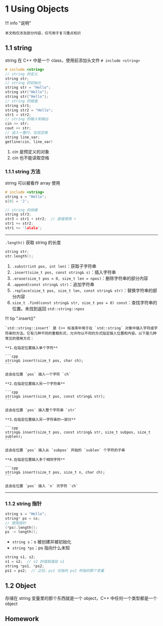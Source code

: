 # 1 Using Objects

<!-- !!! tip "说明"

    此文档正在更新中…… -->

!!! info "说明"

    本文档仅涉及部分内容，仅可用于复习重点知识

## 1.1 string

string 在 C++ 中是一个 class，使用前添加头文件 `# include <string>`

```cpp linenums="1"
# include <string>
// string 的定义
string str;
// string 的初始化
string str = "Hello";
string str("Hello");
string str{"Hello"};
// string 的赋值
string str1;
string str2 = "Hello";
str1 = str2;
// string 的输入和输出
cin >> str;
cout << str;
// 读入一整行，包括空格
string line_var;
getline(cin, line_var)
```

1. cin 是预定义的对象
2. cin 也不能读取空格

### 1.1.1 string 方法

string 可以被看作 array 使用

```cpp linenums="1"
# include <string>
string s = "Hello";
s[0] = 'J';

// string 的拼接
string str3;
str3 = str1 + str2;  // 直接使用 +
str1 += str2;
str1 += 'lalala';
```

---

`.length()` 获取 string 的长度

```cpp linenums="1"
string str;
str.length();
```

1. `.substr(int pos, int len)`：获取子字符串
2. `.insert(size_t pos, const string& s)`：插入字符串
3. `.erase(size_t pos = 0, size_t len = npos)`：删除字符串的部分内容
4. `.append(const string& str)`：追加字符串
5. `.replace(size_t pos, size_t len, const string& str)`：替换字符串的部分内容
6. `size_t .find(const string& str, size_t pos = 0) const`：查找字符串的位置。未找到返回 `std::string::npos`

!!! tip ".insert()"

    `std::string::insert` 是 C++ 标准库中用于在 `std::string` 对象中插入字符或字符串的方法。它有几种不同的重载形式，允许你以不同的方式指定插入位置和内容。以下是几种常见的使用方式：
    
    **1.在指定位置插入单个字符**
    
    ```cpp
    string& insert(size_t pos, char ch);
    ```

    这会在位置 `pos` 插入一个字符 `ch`
    
    **2.在指定位置插入另一个字符串**
    
    ```cpp
    string& insert(size_t pos, const string& str);
    ```

    这会在位置 `pos` 插入整个字符串 `str`
    
    **3.在指定位置插入另一字符串的一部分**
    
    ```cpp
    string& insert(size_t pos, const string& str, size_t subpos, size_t sublen);
    ```

    这会在位置 `pos` 插入从 `subpos` 开始的 `sublen` 个字符的子串
    
    **4.在指定位置插入多个相同字符**
    
    ```cpp
    string& insert(size_t pos, size_t n, char ch);
    ```

    这会在位置 `pos` 插入 `n` 次字符 `ch`

---

### 1.1.2 string 指针

```cpp linenums="1"
string s = "Hello";
string* ps = &s;
// 使用指针
(*ps).length();
ps -> length();
```

- `string s`：s 被创建并被初始化
- `string *ps`：ps 指向什么未知

```cpp linenums="1"
string s1, s2;
s1 = s2;  // s2 的值赋值给 s1
string *ps1, *ps2;
ps1 = ps2;  // 之后，ps1 也指向 ps2 所指的那个变量
```

## 1.2 Object

存储在 string 变量里的那个东西就是一个 object，C++ 中任何一个类型都是一个 object

## Homework

<!-- 此节内容在 2025/3/11 后上传至 Github -->

<!-- ???+ question "PTA 1.4"

    下列语句中，不能连续输出3个值的是：

    A. `cout<<x<<y<<z;`<br/>
    B. `cout<<x,y,z;`<br/>
    C. `cout<<x; cout<<y; cout<<z;`<br/>
    D. `cout<<(x,y,z)<<(x,y,z)<<(x,y,z);`<br/>

    ??? success "答案"

        B
        
        ---

        **B 选项：**

        `,` 运算符，从左往右计算表达式，并返回最后一个数据的值。但 B 选项的运算顺序是：`(cout << x), y, z`。先输出 x 的值，再计算 y 和 z，但不输出 y 和 z

        ```cpp linenums="1"
        # include <iostream>
        using namespace std;
        
        int main()
        {
            int x = 1;
            int y = 2;
            int z = 3;
            cout << x, y, z;
            return 0;
        }
        /*
        输出：
        1
        */
        ```

        **D 选项：**

        输出结果就是 3 个 z 的值

        ```cpp linenums="1"
        # include <iostream>
        using namespace std;
        
        int main()
        {
            int x = 1;
            int y = 2;
            int z = 3;
            cout << (x, y, z) << (x, y, z) << (x, y, z);
            return 0;
        }
        /*
        输出：
        333
        */
        ```

???+ question "PTA 1.6"

    使用操作符 setw 对数据进行格式输出时，需要包含（）文件

    A. iostream.h<br/>
    B. fstream.h<br/>
    C. iomanip.h<br/>
    D. stdlib.h<br/>

    ??? success "答案"

        C

        ---

        **AI 解释：**

        `setw` 是 C++ 标准库中的一个操纵器（manipulator），用于设置输出字段的宽度。它定义在 `<iomanip>` 头文件中，因此在使用 `setw` 之前需要包含这个头文件。`setw` 可以控制输出数据占用的字符宽度，对于格式化输出非常有用

        当你使用 `setw` 设置了一个特定的宽度值时，后续的输出操作将会按照设定的宽度来显示内容。如果输出的内容长度小于设定的宽度，则默认情况下会在左侧填充空格（右对齐）。若要改变对齐方式或填充字符，可以结合使用其他操纵器如 `left`、`right` 或 `setfill`
        
        下面是一个简单的例子，演示了如何使用 `setw`：
        
        ```cpp linenums="1"
        #include <iostream>
        #include <iomanip> // 需要包含此头文件才能使用 setw
        
        int main() {
            std::cout << std::setw(10) << "Hello" << std::endl; // 输出右对齐，宽度为10
            std::cout << std::left << std::setw(10) << "World" << std::endl; // 左对齐，宽度为10
            std::cout << std::right << std::setw(10) << "C++" << std::endl; // 右对齐，宽度为10
            std::cout << std::setfill('*') << std::setw(10) << "Test"; // 使用'*'填充，宽度为10
        
            return 0;
        }
        /*
        输出：
             Hello
        World     
               C++
        ******Test
        */
        ```
        
        在这个例子中，`std::setw(10)` 设置了输出字段的宽度为10个字符。第一行输出是默认的右对齐方式，第二行通过 `std::left` 改变了对齐方式为左对齐，第三行再次设置为右对齐，最后一行不仅设置了宽度还通过 `std::setfill('*')` 更改了填充字符为星号(*)。
        
        需要注意的是，`setw` 对每个单独的输出操作只生效一次，这意味着如果你想要对多个输出应用相同的宽度设置，你需要在每次输出时都指定 `setw`。

???+ question "PTA 1.7"

    有代码如下：

    ```cpp linenums="1"
    int n;
    string s;
    cin>>n;
    getline(cin, s);
    cout<<s.size()<<endl;
    ```

    则在输入以下数据后得到结果是（     ）

    ```cpp linenums="1"
    1
    Hello World
    ```

    A. 11<br/>
    B. 0<br/>
    C. 5<br/>
    D. 12<br/>

    ??? success "答案"

        B

        ---

        `cin >> n` 会读取数字 `1`，但不会读取之后的换行符，因此之后的 `getline` 语句会读取到一个空行

        可以在两个语句之间添加一个 `getchar()` 来消除换行符

        ```cpp linenums="1"
        int n;
        string s;
        cin >> n;
        getchar();
        getline(cin, s);
        cout << s.size() << endl;
        ```

???+ question "PTA 1.9"

    关于面向对象程序设计，面向对象程序设计主要考虑的是提高软件的 ___

    A. 可靠性<br/>
    B. 可移植性<br/>
    C. 可修改性<br/>
    D. 可重用性<br/>

    ??? success "答案"

        D

        ---

        **AI 解释：**

        面向对象程序设计（Object-Oriented Programming, OOP）主要考虑的是提高软件的 **可修改性** 和 **可重用性**。但是，如果必须在这四个选项中选择一个最符合的答案，那么应该是：

        D. 可重用性
        
        面向对象程序设计通过封装、继承和多态等特性，极大地提高了代码的可重用性。封装允许将数据和操作封装在类中，使得其他部分的代码可以通过调用这些类的方法来重用它们的功能；继承允许创建一个新的类从现有的类那里继承功能，从而可以重用和扩展已有的代码；多态允许使用统一接口来处理不同类型的对象，这也促进了代码的重用
        
        同时，OOP也改善了软件的可修改性（即维护性），因为良好的面向对象设计可以减少代码重复，使系统更易于理解和修改。但鉴于题目要求选择最主要的一个考量，通常强调的是OOP对于提高软件可重用性的贡献。然而，值得注意的是，正确答案可能会根据具体的上下文或教学材料的重点有所不同。在这里，我们选择了“可重用性”作为最佳答案，但它同样非常重视“可修改性”

???+ question "PTA 1.10"

    C++在C语言的注释方式基础上增加了（  ）
    
    A. 多行注释<br/>
    B. 单行注释<br/>
    C. 块注释<br/>
    D. 星号注释<br/>

    ??? success "答案"

        B

        ---

        **AI 解释：**

        **现代C语言标准（C99及之后）** 也支持单行注释（//）。但在C++诞生时（1980年代），C语言的标准（如C89/ANSI C）并不支持单行注释，单行注释是C++在C语言基础上新增的特性

        因此，从历史发展的角度来看，C++确实在C语言的注释方式基础上增加了单行注释。不过，随着C语言标准的更新，现代C语言也支持单行注释了
        
        如果题目是基于历史背景或早期C语言标准，那么答案仍然是 B. 单行注释。但如果题目是基于现代C语言（C99及之后），那么C和C++都支持单行注释和多行注释，题目本身就不太严谨了 -->